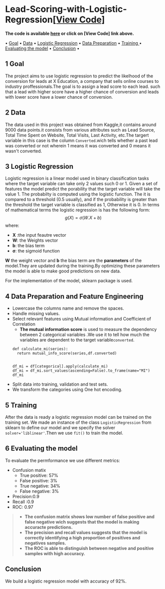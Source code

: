 # Lead-Scoring-with-Logistic-Regression[[View Code]](https://nbviewer.org/github/mahahajmeftah/Lead-Scoring-With-Logistic-Regression/blob/main/LogisticRegression.ipynb)
**The code is available [here](https://nbviewer.org/github/mahahajmeftah/Lead-Scoring-With-Logistic-Regression/blob/main/LogisticRegression.ipynb) or click on [View Code] link above.**
<p>
<a align ='center'></a> •
<a href="#goal">Goal</a> •
<a href="#data">Data</a> •
<a href="#logistic regression">Logistic Regression</a> •
<a href="#preparation">Data Preparation</a> •
<a href="#training">Training </a> •
<a href="#evaluate">Evaluating the model</a> •
<a href="#conclusion">Conclusion</a> •

</p>

<a id='goal'></a>
## 1 Goal
The project aims to use logistic regression to predict the likelhood of the conversion for leads at X Education, a company that sells online courses to industry proffessionals.The goal is to assign a lead score to each lead. such that a lead with higher score have a higher chance of conversion and leads with lower score have a lower chance of conversion.

<a id='data'></a>
## 2 Data
The data used in this project was obtained from Kaggle,it contains around 9000 data points.it consists from various attributes such as Lead Source, Total Time Spent on Website, Total Visits, Last Activity, etc.The targert variable in this case is the column `Converted`.wich tells whether a past lead was converted or not wherein 1 means it was converted and 0 means it wasn't converted.

<a id="logistic regression"></a> 
## 3 Logistic Regression
Logistic regression is a linear model used in binary classification tasks where the target variable can take only 2 values such 0 or 1. Given a set of features the model predict the porability that  the target variable will take the value 1. The probabilty is computed using the logistic function. The it is compared to a threshold (0.5 usually), and if the probability is  greater than the threshold the target variable is classified as 1, Otherwise it is 0.
In terms of mathematical terms the logistic regression is has the following form:
$$g(X)=\sigma(W.X+b)$$
where:

- $\mathbf{X}$ :the input feautre vector
- $\mathbf{W}$: the Weights vector
- $\mathbf{b}$: the bias term
- $\mathbf{\sigma}$: the sigmoid function

$\mathbf{W}$ the  weight vector and $\mathbf{b}$ the bias term are the **parameters** of the model.They are updated during the training.By optimizing these parameters the model is able to make good predictions on new data.

For the implementation of the model, sklearn package is used.

<a id="preparation"></a> 
## 4 Data Preparation and Feature Engineering
 - Lowercase the columns name and remove the spaces.
 - Handle missing values.
 - Select relevant features using Mutual information and Coefficient of Correlation 
    - **The mutual information score** is used to measure the dependency between  2 categorical variables .We use it to tell how much the variables are   dependent to the target variable`converted`.
    ```
    def calculate_mi(series):
      return mutual_info_score(series,df.converted)
    
    
    df_mi = df[categorical].apply(calculate_mi)
    df_mi = df_mi.sort_values(ascending=False).to_frame(name="MI")
    df_mi
    ```
 - Split data into training, validation and test sets.
 - We transform the categories using One hot encoding.
 
 <a id="training"></a> 
 ## 5 Training 
 After the data is ready a logistic regression model can be trained on the training set. We made an instance of the class `LogisticRegression` from sklearn to define our model and we specify the solver `solver='liblinear'`.Then we use `fit()` to train the model.
 
<a id="evaluate"></a> 
## 6 Evaluating the model
To evaluate the permformance we use different metrics:
- Confusion matix
  - True positive: 57%
  - False positive: 3%
  - True negative: 34%
  - False negative: 3%
- Precision:0.9
- Recall :0.9
- ROC: 0.97
>- **The confusion matrix shows low number of false positive and false negative wich suggests that the model is making accuracte predictions.**
>- **The precision and recall values suggests that the model is correctly identifying a high proportion of positives and negatives samples.**
>- **The ROC is able to distinguish between negative and positive samples with high accuracy.**

<a id='conclusion'></a>
## Conclusion
We build a logistic regression model with accuracy of 92%.



